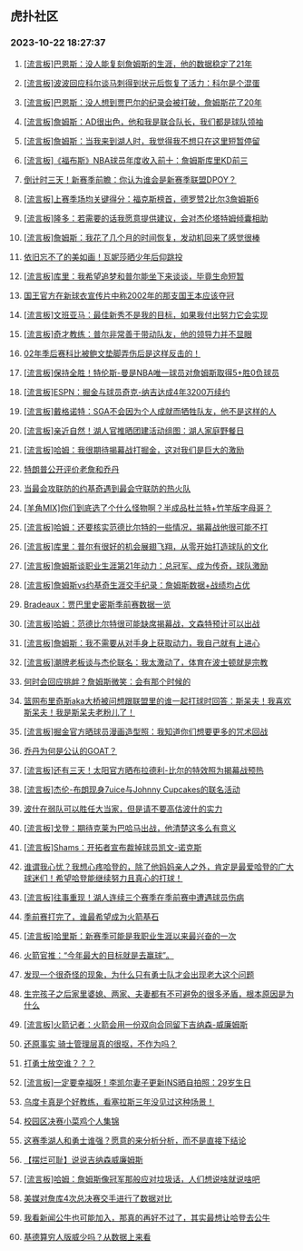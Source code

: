 ## 虎扑社区 
### 2023-10-22 18:27:37

1. [[流言板]巴恩斯：没人能复刻詹姆斯的生涯，他的数据稳定了21年](https://bbs.hupu.com/622578364.html)

2. [[流言板]波波回应科尔谈马刺得到状元后恢复了活力：科尔是个混蛋](https://bbs.hupu.com/622576947.html)

3. [[流言板]巴恩斯：没人想到贾巴尔的纪录会被打破，詹姆斯花了20年](https://bbs.hupu.com/622578479.html)

4. [[流言板]詹姆斯：AD很出色，他和我是联合队长，我们都是球队领袖](https://bbs.hupu.com/622576366.html)

5. [[流言板]詹姆斯：当我来到湖人时，我觉得我不想只在这里短暂停留](https://bbs.hupu.com/622576177.html)

6. [[流言板]《福布斯》NBA球员年度收入前十：詹姆斯库里KD前三](https://bbs.hupu.com/622577960.html)

7. [倒计时三天！新赛季前瞻：你认为谁会是新赛季联盟DPOY？](https://bbs.hupu.com/622575580.html)

8. [[流言板]上赛季场均关键得分：福克斯榜首，德罗赞2比尔3詹姆斯6](https://bbs.hupu.com/622575751.html)

9. [[流言板]隆多：若需要的话我愿意提供建议，会对杰伦塔特姆倾囊相助](https://bbs.hupu.com/622575316.html)

10. [[流言板]詹姆斯：我花了几个月的时间恢复，发动机回来了感觉很棒](https://bbs.hupu.com/622574993.html)

11. [依旧忘不了的美如画！瓦妮莎晒少年后仰跳投](https://bbs.hupu.com/622575291.html)

12. [[流言板]库里：我希望追梦和普尔能坐下来谈谈，毕竟生命短暂](https://bbs.hupu.com/622574290.html)

13. [国王官方在新球衣宣传片中称2002年的那支国王本应该夺冠](https://bbs.hupu.com/622575266.html)

14. [[流言板]文班亚马：最佳新秀不是我的目标，如果我付出努力它会实现](https://bbs.hupu.com/622574246.html)

15. [[流言板]奇才教练：普尔非常善于带动队友，他的领导力并不显眼](https://bbs.hupu.com/622576756.html)

16. [02年季后赛科比被鲍文垫脚弄伤后是这样反击的！](https://bbs.hupu.com/622578115.html)

17. [[流言板]保持全胜！特伦斯-曼是NBA唯一球员对詹姆斯取得5+胜0负球员](https://bbs.hupu.com/622574096.html)

18. [[流言板]ESPN：掘金与球员奇克-纳吉达成4年3200万续约](https://bbs.hupu.com/622574686.html)

19. [[流言板]戴格诺特：SGA不会因为个人成就而牺牲队友，他不是这样的人](https://bbs.hupu.com/622575211.html)

20. [[流言板]亲近自然！湖人官推晒团建活动组图：湖人家庭野餐日](https://bbs.hupu.com/622575625.html)

21. [[流言板]哈姆：我很期待揭幕战打掘金，这对我们是巨大的激励](https://bbs.hupu.com/622576668.html)

22. [特朗普公开评价老詹和乔丹](https://bbs.hupu.com/622574848.html)

23. [当最会攻联防的约基奇遇到最会守联防的热火队](https://bbs.hupu.com/622575239.html)

24. [[羊角MIX]你们到底选了个什么怪物啊？半成品杜兰特+竹竿版字母哥？](https://bbs.hupu.com/622574856.html)

25. [[流言板]哈姆：还要核实范德比尔特的一些情况，揭幕战他很可能不打](https://bbs.hupu.com/622576734.html)

26. [[流言板]库里：普尔有很好的机会展翅飞翔，从零开始打造球队的文化](https://bbs.hupu.com/622574226.html)

27. [[流言板]詹姆斯谈职业生涯第21年动力：总冠军、成为传奇，球队激励](https://bbs.hupu.com/622573930.html)

28. [[流言板]詹姆斯vs约基奇生涯交手纪录：詹姆斯数据+战绩均占优](https://bbs.hupu.com/622573941.html)

29. [Bradeaux：贾巴里史密斯季前赛数据一览](https://bbs.hupu.com/622579040.html)

30. [[流言板]哈姆：范德比尔特很可能缺席揭幕战，文森特预计可以出战](https://bbs.hupu.com/622573766.html)

31. [[流言板]詹姆斯：我不需要从对手身上获取动力，我自己就有上进心](https://bbs.hupu.com/622575185.html)

32. [[流言板]潮牌老板谈与杰伦联名：我太激动了，体育在波士顿就是宗教](https://bbs.hupu.com/622579066.html)

33. [何时会回应挑衅？詹姆斯微笑：会有那个时候的](https://bbs.hupu.com/622573886.html)

34. [篮网布里奇斯aka大桥被问想跟联盟里的谁一起打球时回答：斯呆夫！我喜欢斯呆夫！我是斯呆夫老粉儿了！](https://bbs.hupu.com/622578371.html)

35. [[流言板]掘金官方晒球员漫画造型照：我知道你们想要更多的咒术回战](https://bbs.hupu.com/622577601.html)

36. [乔丹为何是公认的GOAT？](https://bbs.hupu.com/622578474.html)

37. [[流言板]还有三天！太阳官方晒布拉德利-比尔的特效照为揭幕战预热](https://bbs.hupu.com/622576246.html)

38. [[流言板]杰伦-布朗现身7uice与Johnny Cupcakes的联名活动](https://bbs.hupu.com/622578934.html)

39. [波什在弱队可以胜任大当家，但是请不要高估波什的实力](https://bbs.hupu.com/622579377.html)

40. [[流言板]戈登：期待克莱为巴哈马出战，他清楚这多么有意义](https://bbs.hupu.com/622574644.html)

41. [[流言板]Shams：开拓者宣布裁掉球员凯文-诺克斯](https://bbs.hupu.com/622573871.html)

42. [谁谓我心忧？我想心疼哈登的，除了他妈妈亲人之外，肯定是最爱哈登的广大球迷们！希望哈登能继续努力且真心的打球！](https://bbs.hupu.com/622578993.html)

43. [[流言板]往事重现！湖人连续三个赛季在季前赛中遭遇球员伤病](https://bbs.hupu.com/622574757.html)

44. [季前赛打完了，谁最希望成为火箭基石](https://bbs.hupu.com/622579392.html)

45. [[流言板]哈里斯：新赛季可能是我职业生涯以来最兴奋的一次](https://bbs.hupu.com/622575385.html)

46. [火箭官推：“今年最大的目标就是去赢球”。](https://bbs.hupu.com/622576922.html)

47. [发现一个很奇怪的现象，为什么只有勇士队才会出现老大这个问题](https://bbs.hupu.com/622579297.html)

48. [生完孩子之后家里婆媳、两家、夫妻都有不可避免的很多矛盾，根本原因是为什么](https://bbs.hupu.com/622579126.html)

49. [[流言板]火箭记者：火箭会用一份双向合同留下吉纳森-威廉姆斯](https://bbs.hupu.com/622574205.html)

50. [还原事实  骑士管理层真的很抠，不作为吗？](https://bbs.hupu.com/622579171.html)

51. [打勇士放空谁？？？](https://bbs.hupu.com/622578923.html)

52. [[流言板]一定要幸福呀！李凯尔妻子更新INS晒自拍照：29岁生日](https://bbs.hupu.com/622575160.html)

53. [乌度卡真是个好教练，看塞拉斯三年没见过这种场景！](https://bbs.hupu.com/622574388.html)

54. [校园区决赛小菜鸡个人集锦](https://bbs.hupu.com/622574331.html)

55. [这赛季湖人和勇士谁强？愿意的来分析分析，而不是直接下结论](https://bbs.hupu.com/622578902.html)

56. [【摆烂可耻】说说吉纳森威廉姆斯](https://bbs.hupu.com/622576716.html)

57. [[流言板]哈姆：詹姆斯像冠军那般应对垃圾话，人们想说啥就说啥吧](https://bbs.hupu.com/622575546.html)

58. [美媒对詹库4次总决赛交手进行了数据对比](https://bbs.hupu.com/622576953.html)

59. [我看新闻公牛也可能加入，那真的再好不过了，其实最想让哈登去公牛](https://bbs.hupu.com/622578938.html)

60. [基德算穷人版威少吗？从数据上来看](https://bbs.hupu.com/622578546.html)

